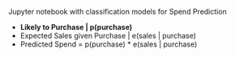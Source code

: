 Jupyter notebook with classification models for Spend Prediction

* **Likely to Purchase | p(purchase)**
* Expected Sales given Purchase | e(sales | purchase)
* Predicted Spend = p(purchase) * e(sales | purchase)
